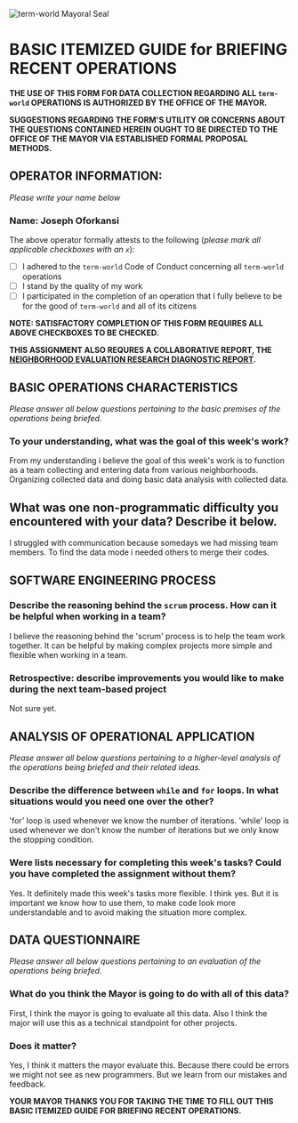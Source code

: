 ![term-world Mayoral Seal](https://user-images.githubusercontent.com/1552764/215439183-8748747c-b24a-48c1-909e-3eb398e8b155.png)

# BASIC ITEMIZED GUIDE for BRIEFING RECENT OPERATIONS

**THE USE OF THIS FORM FOR DATA COLLECTION REGARDING ALL `term-world` OPERATIONS IS AUTHORIZED BY THE OFFICE OF THE MAYOR.**

**SUGGESTIONS REGARDING THE FORM'S UTILITY OR CONCERNS ABOUT THE QUESTIONS CONTAINED HEREIN OUGHT TO BE DIRECTED TO THE OFFICE OF THE MAYOR VIA ESTABLISHED FORMAL PROPOSAL METHODS.**


## OPERATOR INFORMATION:

*Please write your name below*

### Name: Joseph Oforkansi

The above operator formally attests to the following
(*please mark all applicable checkboxes with an `x`*):

- [ ] I adhered to the `term-world` Code of Conduct concerning all `term-world` operations
- [ ] I stand by the quality of my work
- [ ] I participated in the completion of an operation that I fully believe to be for the good of `term-world` and all of its citizens

**NOTE: SATISFACTORY COMPLETION OF THIS FORM REQUIRES ALL ABOVE CHECKBOXES TO BE CHECKED.**

**THIS ASSIGNMENT ALSO REQURES A COLLABORATIVE REPORT, THE [NEIGHBORHOOD EVALUATION RESEARCH DIAGNOSTIC REPORT](report.md).**

## BASIC OPERATIONS CHARACTERISTICS

*Please answer all below questions pertaining to the basic premises of the operations being briefed.*

### To your understanding, what was the goal of this week's work?

From my understanding i believe the goal of this week's work is to function as a team collecting and entering data from various neighborhoods. Organizing collected data and doing basic data analysis with collected data.

## What was one non-programmatic difficulty you encountered with your data? Describe it below.

I struggled with communication because somedays we had missing team members. To find the data mode i needed others to merge their codes.

## SOFTWARE ENGINEERING PROCESS

### Describe the reasoning behind the `scrum` process. How can it be helpful when working in a team?

I believe the reasoning behind the 'scrum' process is to help the team work together. It can be helpful by making complex projects more simple and flexible when working in a team.

### Retrospective: describe improvements you would like to make during the next team-based project

Not sure yet.

## ANALYSIS OF OPERATIONAL APPLICATION

*Please answer all below questions pertaining to a higher-level analysis of the operations being briefed and their related ideas.*

### Describe the difference between `while` and `for` loops. In what situations would you need one over the other?

'for' loop is used whenever we know the number of iterations. 'while' loop is used whenever we don't know the number of iterations but we only know the stopping condition.  

### Were lists necessary for completing this week's tasks? Could you have completed the assignment without them?

Yes. It definitely made this week's tasks more flexible. I think yes. But it is important we know how to use them, to make code look more understandable and to avoid making the situation more complex.

## DATA QUESTIONNAIRE

*Please answer all below questions pertaining to an evaluation of the operations being briefed.*

### What do you think the Mayor is going to do with all of this data?

First, I think the mayor is going to evaluate all this data. Also I think the major will use this as a technical standpoint for other projects.

### Does it matter?

Yes, I think it matters the mayor evaluate this. Because there could be errors we might not see as new programmers. But we learn from our mistakes and feedback.

**YOUR MAYOR THANKS YOU FOR TAKING THE TIME TO FILL OUT THIS BASIC ITEMIZED GUIDE FOR BRIEFING RECENT OPERATIONS.**
